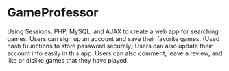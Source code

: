 # GameProfessor
Using Sessions, PHP, MySQL, and AJAX to create a web app for searching games.
Users can sign up an account and save their favorite games. (Used hash fuunctions to store password securely) Users can also update their account info easily in this app.
Users can also comment, leave a review, and like or dislike games that they have played.
